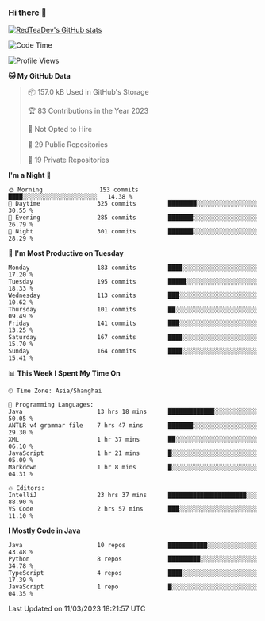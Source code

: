 ### Hi there 👋

<!--
**RedTeaDev/RedTeaDev** is a ✨ _special_ ✨ repository because its `README.md` (this file) appears on your GitHub profile.

Here are some ideas to get you started:

- 🔭 I’m currently working on ...
- 🌱 I’m currently learning ...
- 👯 I’m looking to collaborate on ...
- 🤔 I’m looking for help with ...
- 💬 Ask me about ...
- 📫 How to reach me: ...
- 😄 Pronouns: ...
- ⚡ Fun fact: ...
-->

<!--
[![wakatime](https://wakatime.com/badge/user/6b101ed0-04c0-4490-9283-eb61f2efff96.svg)](https://wakatime.com/@6b101ed0-04c0-4490-9283-eb61f2efff96)
!-->

[![RedTeaDev's GitHub stats](https://github-readme-stats.vercel.app/api?username=RedTeaDev)](https://github.com/anuraghazra/github-readme-stats)
<!--
[![willianrod's wakatime stats](https://github-readme-stats.vercel.app/api/wakatime?username=RedTeaDev)](https://github.com/anuraghazra/github-readme-stats)
!-->
<!--START_SECTION:waka-->
![Code Time](http://img.shields.io/badge/Code%20Time-1%2C257%20hrs%2043%20mins-blue)

![Profile Views](http://img.shields.io/badge/Profile%20Views-33-blue)

**🐱 My GitHub Data** 

> 📦 157.0 kB Used in GitHub's Storage 
 > 
> 🏆 83 Contributions in the Year 2023
 > 
> 🚫 Not Opted to Hire
 > 
> 📜 29 Public Repositories 
 > 
> 🔑 19 Private Repositories 
 > 
**I'm a Night 🦉** 

```text
🌞 Morning                153 commits         ████░░░░░░░░░░░░░░░░░░░░░   14.38 % 
🌆 Daytime                325 commits         ████████░░░░░░░░░░░░░░░░░   30.55 % 
🌃 Evening                285 commits         ███████░░░░░░░░░░░░░░░░░░   26.79 % 
🌙 Night                  301 commits         ███████░░░░░░░░░░░░░░░░░░   28.29 % 
```
📅 **I'm Most Productive on Tuesday** 

```text
Monday                   183 commits         ████░░░░░░░░░░░░░░░░░░░░░   17.20 % 
Tuesday                  195 commits         █████░░░░░░░░░░░░░░░░░░░░   18.33 % 
Wednesday                113 commits         ███░░░░░░░░░░░░░░░░░░░░░░   10.62 % 
Thursday                 101 commits         ██░░░░░░░░░░░░░░░░░░░░░░░   09.49 % 
Friday                   141 commits         ███░░░░░░░░░░░░░░░░░░░░░░   13.25 % 
Saturday                 167 commits         ████░░░░░░░░░░░░░░░░░░░░░   15.70 % 
Sunday                   164 commits         ████░░░░░░░░░░░░░░░░░░░░░   15.41 % 
```


📊 **This Week I Spent My Time On** 

```text
🕑︎ Time Zone: Asia/Shanghai

💬 Programming Languages: 
Java                     13 hrs 18 mins      █████████████░░░░░░░░░░░░   50.05 % 
ANTLR v4 grammar file    7 hrs 47 mins       ███████░░░░░░░░░░░░░░░░░░   29.30 % 
XML                      1 hr 37 mins        ██░░░░░░░░░░░░░░░░░░░░░░░   06.10 % 
JavaScript               1 hr 21 mins        █░░░░░░░░░░░░░░░░░░░░░░░░   05.09 % 
Markdown                 1 hr 8 mins         █░░░░░░░░░░░░░░░░░░░░░░░░   04.31 % 

🔥 Editors: 
IntelliJ                 23 hrs 37 mins      ██████████████████████░░░   88.90 % 
VS Code                  2 hrs 57 mins       ███░░░░░░░░░░░░░░░░░░░░░░   11.10 % 
```

**I Mostly Code in Java** 

```text
Java                     10 repos            ███████████░░░░░░░░░░░░░░   43.48 % 
Python                   8 repos             █████████░░░░░░░░░░░░░░░░   34.78 % 
TypeScript               4 repos             ████░░░░░░░░░░░░░░░░░░░░░   17.39 % 
JavaScript               1 repo              █░░░░░░░░░░░░░░░░░░░░░░░░   04.35 % 
```




 Last Updated on 11/03/2023 18:21:57 UTC
<!--END_SECTION:waka-->


